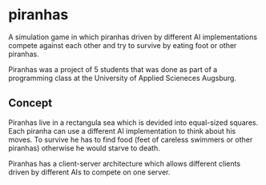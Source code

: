 piranhas
========

A simulation game in which piranhas driven by different AI implementations compete against each other and try to survive by eating foot or other piranhas.

Piranhas was a project of 5 students that was done as part of a programming class at the University of Applied Scieneces Augsburg.

Concept
-------

Piranhas live in a rectangula sea which is devided into equal-sized squares. Each piranha can use a different AI implementation to think about his moves. To survive he has to find food (feet of careless swimmers or other piranhas)
otherwise he would starve to death.

Piranhas has a client-server architecture which allows different clients driven by different AIs to compete on one server.
